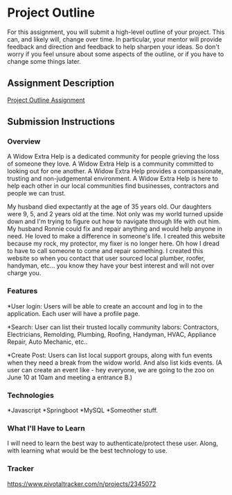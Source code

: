 # Project Outline
For this assignment, you will submit a high-level outline of your project. This can, and likely will, change over time. In particular, your mentor will provide feedback and direction and feedback to help sharpen your ideas. So don't worry if you feel unsure about some aspects of the outline, or if you have to change some things later.

## Assignment Description
[Project Outline Assignment](https://education.launchcode.org/liftoff/assignments/project-outline/)

## Submission Instructions

### Overview 
A Widow Extra Help is a dedicated community for people grieving the loss of someone they love.  A Widow Extra Help is a community committed to looking out for one another.  A Widow Extra Help provides a compassionate, trusting and non-judgemental environment.  A Widow Extra Help is here to help each other in our local communities find businesses, contractors and people we can trust. 

My husband died expectantly at the age of 35 years old.  Our daughters were 9, 5, and 2 years old at the time.  Not only was my world turned upside down and I'm trying to figure out how to navigate through life with out him.  My husband Ronnie could fix and repair anything and would help anyone in need.  He loved to make a difference in someone's life.  I created this website because my rock, my protector, my fixer is no longer here.  Oh how I dread to have to call someone to come and repair something.  I created this website so when you contact that user sourced local plumber, roofer, handyman, etc... you know they have your best interest and will not over charge you. 

### Features
*User login:  Users will be able to create an account and log in to the application.  Each user will have a profile page.

*Search: User can list their trusted locally community labors: Contractors, Electricians, Remolding, Plumbing, Roofing, Handyman, HVAC, Appliance Repair, Auto Mechanic, etc..

*Create Post: Users can list local support groups, along with fun events when they need a break from the widow world.  And also list kids events.  (A user can create an event like - hey everyone, we are going to the zoo on June 10 at 10am and meeting a entrance B.)

### Technologies
*Javascript
*Springboot
*MySQL
*Someother stuff. 

### What I'll Have to Learn
I will need to learn the best way to authenticate/protect these user.  Along, with learning what would be the best technology to use. 

### Tracker
https://www.pivotaltracker.com/n/projects/2345072
